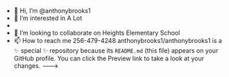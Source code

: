 - 👋 Hi, I’m @anthonybrooks1
- 👀 I’m interested in A Lot
-
- 💞️ I’m looking to collaborate on Heights Elementary School
- 📫 How to reach me 256-479-4248
anthonybrooks1/anthonybrooks1 is a ✨ special ✨ repository because its `README.md` (this file) appears on your GitHub profile.
You can click the Preview link to take a look at your changes.
--->
